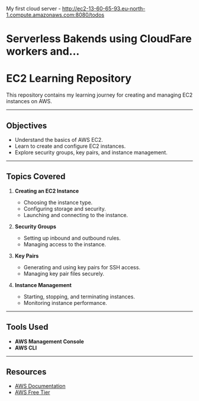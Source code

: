 My first cloud server - 
http://ec2-13-60-65-93.eu-north-1.compute.amazonaws.com:8080/todos



# Serverless Bakends using CloudFare workers and...

# EC2 Learning Repository

This repository contains my learning journey for creating and managing EC2 instances on AWS.

---

## Objectives
- Understand the basics of AWS EC2.
- Learn to create and configure EC2 instances.
- Explore security groups, key pairs, and instance management.

---

## Topics Covered
1. **Creating an EC2 Instance**  
   - Choosing the instance type.  
   - Configuring storage and security.  
   - Launching and connecting to the instance.

2. **Security Groups**  
   - Setting up inbound and outbound rules.  
   - Managing access to the instance.

3. **Key Pairs**  
   - Generating and using key pairs for SSH access.  
   - Managing key pair files securely.

4. **Instance Management**  
   - Starting, stopping, and terminating instances.  
   - Monitoring instance performance.

---

## Tools Used
- **AWS Management Console**
- **AWS CLI**

---

## Resources
- [AWS Documentation](https://docs.aws.amazon.com/)
- [AWS Free Tier](https://aws.amazon.com/free/)
